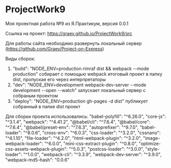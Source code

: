 # ProjectWork9
 Моя проектная работа №9 из Я.Практикум, версия 0.0.1

 Ссылка на проект: https://graev.github.io/ProjectWork9/src

Для работы сайта необходимо развернуть локальный сервер (https://github.com/Graev/Project-on-Express)

Виды сборок:
1) "build": "NODE_ENV=production rimraf dist && webpack --mode production" собирает с помощью webpack итоговый проект в папку dist, пропуская его через интерпретаторы
2) "dev": "NODE_ENV=development webpack-dev-server --mode development --open --watch" запускает локальный сервер с собраным проектом
3) "deploy": "NODE_ENV=production gh-pages -d dist" публикует собранный в папке dist проект

 Для сборки проекта использовались:
 "babel-polyfill": "^6.26.0",
 "core-js": "^3.1.4",
 "webpack": "^4.41.2",
 "@babel/cli": "^7.6.4",
 "@babel/core": "^7.6.4",
 "@babel/preset-env": "^7.6.3",
 "autoprefixer": "^9.7.0",
 "babel-loader": "^8.0.6",
 "cross-env": "^6.0.3",
 "css-loader": "^3.2.0",
 "cssnano": "^4.1.10",
 "file-loader": "^4.2.0",
 "html-webpack-plugin": "^3.2.0",
 "image-webpack-loader": "^6.0.0",
 "mini-css-extract-plugin": "^0.8.0",
 "optimize-css-assets-webpack-plugin": "^5.0.3",
 "postcss-loader": "^3.0.0",
 "style-loader": "^1.0.0",
 "webpack-cli": "^3.3.9",
 "webpack-dev-server": "^3.9.0",
 "webpack-md5-hash": "0.0.6"
